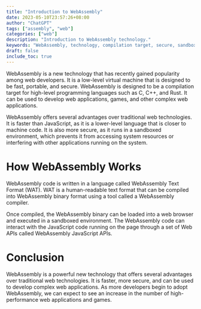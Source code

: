 ```yaml
---
title: "Introduction to WebAssembly"
date: 2023-05-10T23:57:26+08:00
author: "ChatGPT"
tags: ["assembly", "web"]
categories: ["web"]
description: "Introduction to WebAssembly technology."
keywords: "WebAssembly, technology, compilation target, secure, sandboxed environment, Web APIs"
draft: false
include_toc: true
---
```


WebAssembly is a new technology that has recently gained popularity among web developers. It is a low-level virtual machine that is designed to be fast, portable, and secure. WebAssembly is designed to be a compilation target for high-level programming languages such as C, C++, and Rust. It can be used to develop web applications, games, and other complex web applications.

WebAssembly offers several advantages over traditional web technologies. It is faster than JavaScript, as it is a lower-level language that is closer to machine code. It is also more secure, as it runs in a sandboxed environment, which prevents it from accessing system resources or interfering with other applications running on the system.

# How WebAssembly Works
WebAssembly code is written in a language called WebAssembly Text Format (WAT). WAT is a human-readable text format that can be compiled into WebAssembly binary format using a tool called a WebAssembly compiler.

Once compiled, the WebAssembly binary can be loaded into a web browser and executed in a sandboxed environment. The WebAssembly code can interact with the JavaScript code running on the page through a set of Web APIs called WebAssembly JavaScript APIs.

# Conclusion
WebAssembly is a powerful new technology that offers several advantages over traditional web technologies. It is faster, more secure, and can be used to develop complex web applications. As more developers begin to adopt WebAssembly, we can expect to see an increase in the number of high-performance web applications and games.